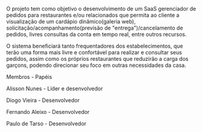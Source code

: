 O projeto tem como objetivo o desenvolvimento de um SaaS gerenciador de pedidos para restaurantes e/ou relacionados que permita ao cliente a visualização de um cardápio dinâmico(galeria web), solicitação/acompanhamento(previsão de "entrega")/cancelamento de pedidos, livres consultas da conta em tempo real, entre outros recursos.

O sistema beneficiará tanto frequentadores dos estabelecimentos, que terão uma forma mais livre e confortável para realizar e consultar seus pedidos, assim como os próprios restaurantes que reduzirão a carga dos garçons, podendo direcionar seu foco em outras necessidades da casa.

Membros - Papéis

Alisson Nunes - Líder e desenvolvedor

Diogo Vieira - Desenvolvedor

Fernando Aleixo - Desenvolvedor

Paulo de Tarso - Desenvolvedor
